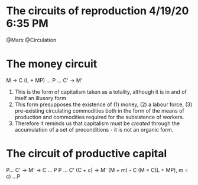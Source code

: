The circuits of reproduction 4/19/20 6:35 PM
========================
@Marx @Circulation


# The money circuit

M -> C (L + MP) ... P ... C' -> M'

1. This is the form of capitalism taken as a totality, although it is in and of itself an illusory form
2. This form presupposes the existence of (1) money, (2) a labour force, (3) pre-existing circulating commodities both in the form of the means of production and commodities required for the subsistence of workers.
3. Therefore it reminds us that capitalism must be *created* through the accumulation of a set of preconditions - it is not an organic form.

# The circuit of productive capital

P... C' -> M' -> C ... P
P ... C' (C + c) -> M' (M + m) - C (M = C(L + MP), m = c) ...P